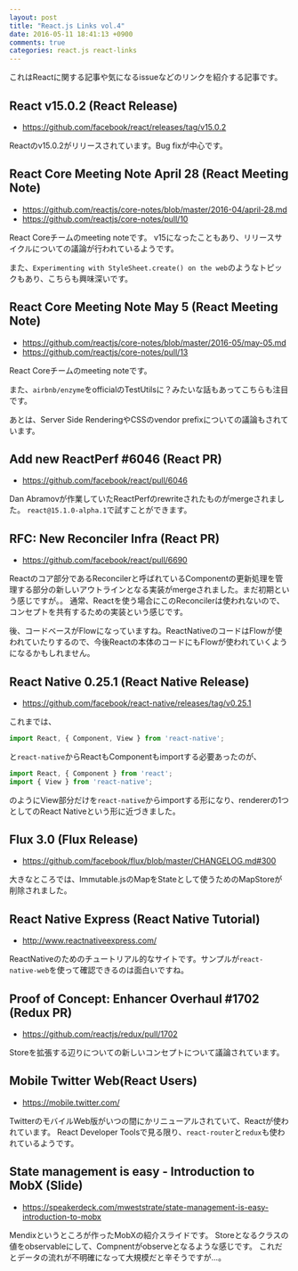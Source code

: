 ```yaml
---
layout: post
title: "React.js Links vol.4"
date: 2016-05-11 18:41:13 +0900
comments: true
categories: react.js react-links
---
```


これはReactに関する記事や気になるissueなどのリンクを紹介する記事です。

<!-- more -->


## React v15.0.2 (React Release)

* https://github.com/facebook/react/releases/tag/v15.0.2

Reactのv15.0.2がリリースされています。Bug fixが中心です。

## React Core Meeting Note April 28 (React Meeting Note)

* https://github.com/reactjs/core-notes/blob/master/2016-04/april-28.md
* https://github.com/reactjs/core-notes/pull/10

React Coreチームのmeeting noteです。
v15になったこともあり、リリースサイクルについての議論が行われているようです。

また、`Experimenting with StyleSheet.create() on the web`のようなトピックもあり、こちらも興味深いです。

## React Core Meeting Note May 5 (React Meeting Note)

* https://github.com/reactjs/core-notes/blob/master/2016-05/may-05.md
* https://github.com/reactjs/core-notes/pull/13

React Coreチームのmeeting noteです。


また、`airbnb/enzyme`をofficialのTestUtilsに？みたいな話もあってこちらも注目です。

あとは、Server Side RenderingやCSSのvendor prefixについての議論もされています。

## Add new ReactPerf #6046 (React PR)

* https://github.com/facebook/react/pull/6046

Dan Abramovが作業していたReactPerfのrewriteされたものがmergeされました。
`react@15.1.0-alpha.1`で試すことができます。

## RFC: New Reconciler Infra (React PR)

* https://github.com/facebook/react/pull/6690

Reactのコア部分であるReconcilerと呼ばれているComponentの更新処理を管理する部分の新しいアウトラインとなる実装がmergeされました。まだ初期という感じですが。。
通常、Reactを使う場合にこのReconcilerは使われないので、コンセプトを共有するための実装という感じです。

後、コードベースがFlowになっていますね。ReactNativeのコードはFlowが使われていたりするので、今後Reactの本体のコードにもFlowが使われていくようになるかもしれません。

## React Native 0.25.1 (React Native Release)

* https://github.com/facebook/react-native/releases/tag/v0.25.1

これまでは、

```js
import React, { Component, View } from 'react-native';
```

と`react-native`からReactもComponentもimportする必要あったのが、

```js
import React, { Component } from 'react';
import { View } from 'react-native';
```

のようにView部分だけを`react-native`からimportする形になり、rendererの1つとしてのReact Nativeという形に近づきました。

## Flux 3.0 (Flux Release)

* https://github.com/facebook/flux/blob/master/CHANGELOG.md#300

大きなところでは、Immutable.jsのMapをStateとして使うためのMapStoreが削除されました。

## React Native Express (React Native Tutorial)

* http://www.reactnativeexpress.com/

ReactNativeのためのチュートリアル的なサイトです。サンプルが`react-native-web`を使って確認できるのは面白いですね。

## Proof of Concept: Enhancer Overhaul #1702 (Redux PR)

* https://github.com/reactjs/redux/pull/1702

Storeを拡張する辺りについての新しいコンセプトについて議論されています。

## Mobile Twitter Web(React Users)

* https://mobile.twitter.com/

TwitterのモバイルWeb版がいつの間にかリニューアルされていて、Reactが使われています。
React Developer Toolsで見る限り、`react-router`と`redux`も使われているようです。

## State management is easy - Introduction to MobX (Slide)

* https://speakerdeck.com/mweststrate/state-management-is-easy-introduction-to-mobx

Mendixというところが作ったMobXの紹介スライドです。
Storeとなるクラスの値をobservableにして、Compnentがobserveとなるような感じです。
これだとデータの流れが不明確になって大規模だと辛そうですが...。

